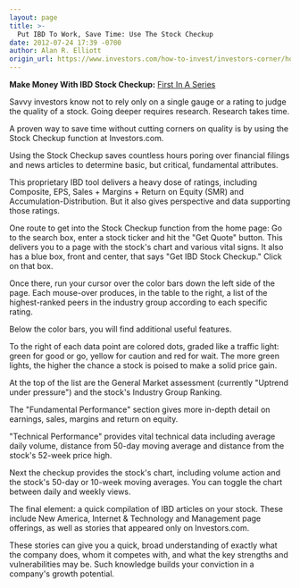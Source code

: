 ```yaml
---
layout: page
title: >-
  Put IBD To Work, Save Time: Use The Stock Checkup
date: 2012-07-24 17:39 -0700
author: Alan R. Elliott
origin_url: https://www.investors.com/how-to-invest/investors-corner/how-to-invest-in-growth-stocks-using-ibd-stock-checkup
---
```





**Make Money With IBD Stock Checkup:** [First In A Series](http://news.investors.com/specialreport/618220/201207251420/make-money-with-ibd-stock-checkup.aspx)

  

Savvy investors know not to rely only on a single gauge or a rating to judge the quality of a stock. Going deeper requires research. Research takes time.

  

A proven way to save time without cutting corners on quality is by using the Stock Checkup function at Investors.com.

  

Using the Stock Checkup saves countless hours poring over financial filings and news articles to determine basic, but critical, fundamental attributes.

  

This proprietary IBD tool delivers a heavy dose of ratings, including Composite, EPS, Sales + Margins + Return on Equity (SMR) and Accumulation-Distribution. But it also gives perspective and data supporting those ratings.

  

One route to get into the Stock Checkup function from the home page: Go to the search box, enter a stock ticker and hit the "Get Quote" button. This delivers you to a page with the stock's chart and various vital signs. It also has a blue box, front and center, that says "Get IBD Stock Checkup." Click on that box.

  

Once there, run your cursor over the color bars down the left side of the page. Each mouse-over produces, in the table to the right, a list of the highest-ranked peers in the industry group according to each specific rating.

  

Below the color bars, you will find additional useful features.

  

To the right of each data point are colored dots, graded like a traffic light: green for good or go, yellow for caution and red for wait. The more green lights, the higher the chance a stock is poised to make a solid price gain.

  

At the top of the list are the General Market assessment (currently "Uptrend under pressure") and the stock's Industry Group Ranking.

  

The "Fundamental Performance" section gives more in-depth detail on earnings, sales, margins and return on equity.

  

"Technical Performance" provides vital technical data including average daily volume, distance from 50-day moving average and distance from the stock's 52-week price high.

  

Next the checkup provides the stock's chart, including volume action and the stock's 50-day or 10-week moving averages. You can toggle the chart between daily and weekly views.

  

The final element: a quick compilation of IBD articles on your stock. These include New America, Internet & Technology and Management page offerings, as well as stories that appeared only on Investors.com.

  

These stories can give you a quick, broad understanding of exactly what the company does, whom it competes with, and what the key strengths and vulnerabilities may be. Such knowledge builds your conviction in a company's growth potential.




